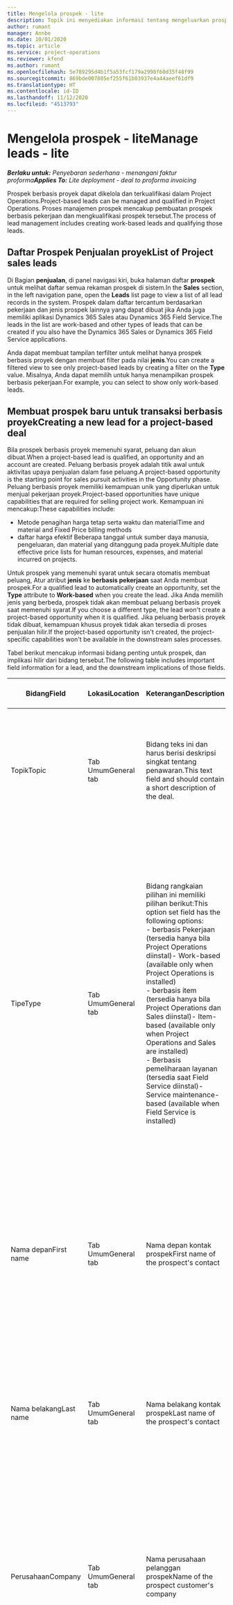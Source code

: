 ```yaml
---
title: Mengelola prospek - lite
description: Topik ini menyediakan informasi tentang mengeluarkan prospek berbasis proyek (Pro).
author: rumant
manager: Annbe
ms.date: 10/01/2020
ms.topic: article
ms.service: project-operations
ms.reviewer: kfend
ms.author: rumant
ms.openlocfilehash: 5e789295d4b1f5a53fcf179a2998f60d35f48f99
ms.sourcegitcommit: 869bde007805ef255f61b03937e4a44aeef61df9
ms.translationtype: HT
ms.contentlocale: id-ID
ms.lasthandoff: 11/12/2020
ms.locfileid: "4513793"
---
```

# <a name="manage-leads---lite"></a><span data-ttu-id="11e38-103">Mengelola prospek - lite</span><span class="sxs-lookup"><span data-stu-id="11e38-103">Manage leads - lite</span></span>

<span data-ttu-id="11e38-104">_**Berlaku untuk:** Penyebaran sederhana - menangani faktur proforma_</span><span class="sxs-lookup"><span data-stu-id="11e38-104">_**Applies To:** Lite deployment - deal to proforma invoicing_</span></span>

<span data-ttu-id="11e38-105">Prospek berbasis proyek dapat dikelola dan terkualifikasi dalam Project Operations.</span><span class="sxs-lookup"><span data-stu-id="11e38-105">Project-based leads can be managed and qualified in Project Operations.</span></span> <span data-ttu-id="11e38-106">Proses manajemen prospek mencakup pembuatan prospek berbasis pekerjaan dan mengkualifikasi prospek tersebut.</span><span class="sxs-lookup"><span data-stu-id="11e38-106">The process of lead management includes creating work-based leads and qualifying those leads.</span></span> 

## <a name="list-of-project-sales-leads"></a><span data-ttu-id="11e38-107">Daftar Prospek Penjualan proyek</span><span class="sxs-lookup"><span data-stu-id="11e38-107">List of Project sales leads</span></span>

<span data-ttu-id="11e38-108">Di Bagian **penjualan**, di panel navigasi kiri, buka halaman daftar **prospek** untuk melihat daftar semua rekaman prospek di sistem.</span><span class="sxs-lookup"><span data-stu-id="11e38-108">In the **Sales** section, in the left navigation pane, open the **Leads** list page to view a list of all lead records in the system.</span></span> <span data-ttu-id="11e38-109">Prospek dalam daftar tercantum berdasarkan pekerjaan dan jenis prospek lainnya yang dapat dibuat jika Anda juga memiliki aplikasi Dynamics 365 Sales atau Dynamics 365 Field Service.</span><span class="sxs-lookup"><span data-stu-id="11e38-109">The leads in the list are work-based and other types of leads that can be created if you also have the Dynamics 365 Sales or Dynamics 365 Field Service applications.</span></span>

<span data-ttu-id="11e38-110">Anda dapat membuat tampilan terfilter untuk melihat hanya prospek berbasis proyek dengan membuat filter pada nilai **jenis**.</span><span class="sxs-lookup"><span data-stu-id="11e38-110">You can create a filtered view to see only project-based leads by creating a filter on the **Type** value.</span></span> <span data-ttu-id="11e38-111">Misalnya, Anda dapat memilih untuk hanya menampilkan prospek berbasis pekerjaan.</span><span class="sxs-lookup"><span data-stu-id="11e38-111">For example, you can select to show only work-based leads.</span></span>

## <a name="creating-a-new-lead-for-a-project-based-deal"></a><span data-ttu-id="11e38-112">Membuat prospek baru untuk transaksi berbasis proyek</span><span class="sxs-lookup"><span data-stu-id="11e38-112">Creating a new lead for a project-based deal</span></span>

<span data-ttu-id="11e38-113">Bila prospek berbasis proyek memenuhi syarat, peluang dan akun dibuat.</span><span class="sxs-lookup"><span data-stu-id="11e38-113">When a project-based lead is qualified, an opportunity and an account are created.</span></span> <span data-ttu-id="11e38-114">Peluang berbasis proyek adalah titik awal untuk aktivitas upaya penjualan dalam fase peluang.</span><span class="sxs-lookup"><span data-stu-id="11e38-114">A project-based opportunity is the starting point for sales pursuit activities in the Opportunity phase.</span></span> <span data-ttu-id="11e38-115">Peluang berbasis proyek memiliki kemampuan unik yang diperlukan untuk menjual pekerjaan proyek.</span><span class="sxs-lookup"><span data-stu-id="11e38-115">Project-based opportunities have unique capabilities that are required for selling project work.</span></span> <span data-ttu-id="11e38-116">Kemampuan ini mencakup:</span><span class="sxs-lookup"><span data-stu-id="11e38-116">These capabilities include:</span></span>

- <span data-ttu-id="11e38-117">Metode penagihan harga tetap serta waktu dan material</span><span class="sxs-lookup"><span data-stu-id="11e38-117">Time and material and Fixed Price billing methods</span></span>
- <span data-ttu-id="11e38-118">daftar harga efektif Beberapa tanggal untuk sumber daya manusia, pengeluaran, dan material yang ditanggung pada proyek.</span><span class="sxs-lookup"><span data-stu-id="11e38-118">Multiple date effective price lists for human resources, expenses, and material incurred on projects.</span></span>

<span data-ttu-id="11e38-119">Untuk prospek yang memenuhi syarat untuk secara otomatis membuat peluang, Atur atribut **jenis** ke **berbasis pekerjaan** saat Anda membuat prospek.</span><span class="sxs-lookup"><span data-stu-id="11e38-119">For a qualified lead to automatically create an opportunity, set the **Type** attribute to **Work-based** when you create the lead.</span></span> <span data-ttu-id="11e38-120">Jika Anda memilih jenis yang berbeda, prospek tidak akan membuat peluang berbasis proyek saat memenuhi syarat.</span><span class="sxs-lookup"><span data-stu-id="11e38-120">If you choose a different type, the lead won't create a project-based opportunity when it is qualified.</span></span> <span data-ttu-id="11e38-121">Jika peluang berbasis proyek tidak dibuat, kemampuan khusus proyek tidak akan tersedia di proses penjualan hilir.</span><span class="sxs-lookup"><span data-stu-id="11e38-121">If the project-based opportunity isn't created, the project-specific capabilities won't be available in the downstream sales processes.</span></span>

<span data-ttu-id="11e38-122">Tabel berikut mencakup informasi bidang penting untuk prospek, dan implikasi hilir dari bidang tersebut.</span><span class="sxs-lookup"><span data-stu-id="11e38-122">The following table includes important field information for a lead, and the downstream implications of those fields.</span></span>

| <span data-ttu-id="11e38-123">**Bidang**</span><span class="sxs-lookup"><span data-stu-id="11e38-123">**Field**</span></span> | <span data-ttu-id="11e38-124">**Lokasi**</span><span class="sxs-lookup"><span data-stu-id="11e38-124">**Location**</span></span> | <span data-ttu-id="11e38-125">**Keterangan**</span><span class="sxs-lookup"><span data-stu-id="11e38-125">**Description**</span></span> | <span data-ttu-id="11e38-126">**Dampak hilir**</span><span class="sxs-lookup"><span data-stu-id="11e38-126">**Downstream impact**</span></span> |
| --- | --- | --- | --- |
| <span data-ttu-id="11e38-127">Topik</span><span class="sxs-lookup"><span data-stu-id="11e38-127">Topic</span></span> | <span data-ttu-id="11e38-128">Tab Umum</span><span class="sxs-lookup"><span data-stu-id="11e38-128">General tab</span></span> | <span data-ttu-id="11e38-129">Bidang teks ini dan harus berisi deskripsi singkat tentang penawaran.</span><span class="sxs-lookup"><span data-stu-id="11e38-129">This text field and should contain a short description of the deal.</span></span> | <span data-ttu-id="11e38-130">Topik prospek akan default sebagai topik peluang, dan nama kuotasi dan kontrak proyek.</span><span class="sxs-lookup"><span data-stu-id="11e38-130">The topic of the lead will default as the topic of the Opportunity, and the name of Quote and Project contract.</span></span> |
| <span data-ttu-id="11e38-131">Tipe</span><span class="sxs-lookup"><span data-stu-id="11e38-131">Type</span></span> | <span data-ttu-id="11e38-132">Tab Umum</span><span class="sxs-lookup"><span data-stu-id="11e38-132">General tab</span></span> | <span data-ttu-id="11e38-133">Bidang rangkaian pilihan ini memiliki pilihan berikut:</span><span class="sxs-lookup"><span data-stu-id="11e38-133">This option set field has the following options:</span></span></br><span data-ttu-id="11e38-134">- berbasis Pekerjaan (tersedia hanya bila Project Operations diinstal)</span><span class="sxs-lookup"><span data-stu-id="11e38-134">- Work-based (available only when Project Operations is installed)</span></span></br><span data-ttu-id="11e38-135">- berbasis item (tersedia hanya bila Project Operations dan Sales diinstal)</span><span class="sxs-lookup"><span data-stu-id="11e38-135">- Item-based (available only when Project Operations and Sales are installed)</span></span></br><span data-ttu-id="11e38-136">- Berbasis pemeliharaan layanan (tersedia saat Field Service diinstal)</span><span class="sxs-lookup"><span data-stu-id="11e38-136">- Service maintenance-based (available when Field Service is installed)</span></span> | <span data-ttu-id="11e38-137">Bila nilai bidang ini diatur ke **berbasis pekerjaan** di prospek, prospek akan dikualifikasi untuk membuat peluang berbasis proyek.</span><span class="sxs-lookup"><span data-stu-id="11e38-137">When the value of this field is set to **Work-based** on the lead, the lead is qualified to create a Project-based Opportunity.</span></span> <span data-ttu-id="11e38-138">Peluang berbasis proyek diperlukan untuk mengaktifkan semua ekstensi dan fungsi khusus proyek di proses penjualan hilir untuk transaksi ini.</span><span class="sxs-lookup"><span data-stu-id="11e38-138">A project-based opportunity is required to enable all project-specific extensions and functionality in the downstream sales process for this deal.</span></span> |
| <span data-ttu-id="11e38-139">Nama depan</span><span class="sxs-lookup"><span data-stu-id="11e38-139">First name</span></span> | <span data-ttu-id="11e38-140">Tab Umum</span><span class="sxs-lookup"><span data-stu-id="11e38-140">General tab</span></span> | <span data-ttu-id="11e38-141">Nama depan kontak prospek</span><span class="sxs-lookup"><span data-stu-id="11e38-141">First name of the prospect's contact</span></span> | <span data-ttu-id="11e38-142">Bila prospek memenuhi syarat, akun, kontrak, dan peluang dibuat.</span><span class="sxs-lookup"><span data-stu-id="11e38-142">When the lead is qualified, an account, contact, and opportunity are created.</span></span> <span data-ttu-id="11e38-143">Nama depan kontak adalah nilai yang ditetapkan di sini.</span><span class="sxs-lookup"><span data-stu-id="11e38-143">The first name of the contact is the value set here.</span></span> |
| <span data-ttu-id="11e38-144">Nama belakang</span><span class="sxs-lookup"><span data-stu-id="11e38-144">Last name</span></span> | <span data-ttu-id="11e38-145">Tab Umum</span><span class="sxs-lookup"><span data-stu-id="11e38-145">General tab</span></span> | <span data-ttu-id="11e38-146">Nama belakang kontak prospek</span><span class="sxs-lookup"><span data-stu-id="11e38-146">Last name of the prospect's contact</span></span> | <span data-ttu-id="11e38-147">Bila prospek memenuhi syarat, akun, kontrak, dan peluang dibuat.</span><span class="sxs-lookup"><span data-stu-id="11e38-147">When the lead is qualified, an account, contact, and opportunity are created.</span></span> <span data-ttu-id="11e38-148">Nama belakang kontak adalah nilai yang ditetapkan di sini.</span><span class="sxs-lookup"><span data-stu-id="11e38-148">The last name of the contact is the value set here.</span></span> |
| <span data-ttu-id="11e38-149">Perusahaan</span><span class="sxs-lookup"><span data-stu-id="11e38-149">Company</span></span> | <span data-ttu-id="11e38-150">Tab Umum</span><span class="sxs-lookup"><span data-stu-id="11e38-150">General tab</span></span> | <span data-ttu-id="11e38-151">Nama perusahaan pelanggan prospek</span><span class="sxs-lookup"><span data-stu-id="11e38-151">Name of the prospect customer's company</span></span> | <span data-ttu-id="11e38-152">Bila prospek memenuhi syarat, akun, kontrak, dan peluang dibuat.</span><span class="sxs-lookup"><span data-stu-id="11e38-152">When the lead is qualified, an account, contact, and opportunity are created.</span></span> <span data-ttu-id="11e38-153">Nama akun yang dibuat adalah nilai yang ditetapkan di sini.</span><span class="sxs-lookup"><span data-stu-id="11e38-153">The name of the account created is the value set here.</span></span> |
| <span data-ttu-id="11e38-154">Mata uang</span><span class="sxs-lookup"><span data-stu-id="11e38-154">Currency</span></span> | <span data-ttu-id="11e38-155">Tab rincian</span><span class="sxs-lookup"><span data-stu-id="11e38-155">Details tab</span></span> | <span data-ttu-id="11e38-156">Mata uang pelanggan prospek</span><span class="sxs-lookup"><span data-stu-id="11e38-156">Prospect customer's currency</span></span> | <span data-ttu-id="11e38-157">Bila prospek memenuhi syarat, akun, kontrak, dan peluang dibuat.</span><span class="sxs-lookup"><span data-stu-id="11e38-157">When the lead is qualified, an account, contact, and opportunity are created.</span></span> <span data-ttu-id="11e38-158">Mata uang akun yang dibuat adalah nilai yang ditetapkan di sini.</span><span class="sxs-lookup"><span data-stu-id="11e38-158">The currency of the account created is the value set here.</span></span> |

## <a name="qualify-a-new-project-based-lead"></a><span data-ttu-id="11e38-159">Kualifikasi prospek berbasis proyek baru</span><span class="sxs-lookup"><span data-stu-id="11e38-159">Qualify a new project-based lead</span></span>

<span data-ttu-id="11e38-160">Prospek yang memiliki nilai **jenis** yang ditetapkan ke **berbasis pekerjaan** disebut prospek berbasis proyek.</span><span class="sxs-lookup"><span data-stu-id="11e38-160">Leads that have the **Type** value set to **Work-based** are called project-based leads.</span></span> <span data-ttu-id="11e38-161">Bila prospek berbasis proyek memenuhi syarat, berikut ini dibuat:</span><span class="sxs-lookup"><span data-stu-id="11e38-161">When a project-based lead is qualified, the following is created:</span></span>

- <span data-ttu-id="11e38-162">Akun yang menggunakan bidang **perusahaan** dari prospek.</span><span class="sxs-lookup"><span data-stu-id="11e38-162">An account that uses the **Company** field from the lead.</span></span>
- <span data-ttu-id="11e38-163">Rekaman kontak yang terkait dengan akun berdasarkan nilai pada bidang **nama depan** dan **nama belakang** pada prospek.</span><span class="sxs-lookup"><span data-stu-id="11e38-163">A contact record associated to the account based on the values in the **First Name** and **Last Name** fields on the lead.</span></span>
- <span data-ttu-id="11e38-164">Peluang berbasis proyek dengan bidang **Jenis** diatur ke **Berbasis pekerjaan**.</span><span class="sxs-lookup"><span data-stu-id="11e38-164">A project-based opportunity that has the **Type** field set to **Work-based**.</span></span>

<span data-ttu-id="11e38-165">Untuk informasi lebih rinci tentang prospek yang memenuhi syarat, lihat [kualifikasi atau mengonversi prospek](https://docs.microsoft.com/dynamics365/sales-enterprise/qualify-lead-convert-opportunity-sales).</span><span class="sxs-lookup"><span data-stu-id="11e38-165">For more detailed information on qualifying leads, see [Qualify or convert leads](https://docs.microsoft.com/dynamics365/sales-enterprise/qualify-lead-convert-opportunity-sales).</span></span>

## <a name="business-process-flow-for-project-based-deals"></a><span data-ttu-id="11e38-166">Alur proses bisnis untuk transaksi berbasis proyek</span><span class="sxs-lookup"><span data-stu-id="11e38-166">Business process flow for project-based deals</span></span>

<span data-ttu-id="11e38-167">Alur proses bisnis berikut didukung untuk transaksi berbasis proyek dalam Project Operations:</span><span class="sxs-lookup"><span data-stu-id="11e38-167">The following business process flows are supported for project-based deals in Project Operations:</span></span>

- <span data-ttu-id="11e38-168">Proses bisnis Prospek ke Peluang</span><span class="sxs-lookup"><span data-stu-id="11e38-168">Lead to Opportunity business process</span></span>
- <span data-ttu-id="11e38-169">Proses Penjualan Peluang</span><span class="sxs-lookup"><span data-stu-id="11e38-169">Opportunity sales process</span></span>

<span data-ttu-id="11e38-170">Proses bisnis prospek ke peluang mendukung tahapan berikut:</span><span class="sxs-lookup"><span data-stu-id="11e38-170">The Lead to Opportunity business process supports the following stages:</span></span>

| <span data-ttu-id="11e38-171">Nama Tahapan</span><span class="sxs-lookup"><span data-stu-id="11e38-171">Stage name</span></span> | <span data-ttu-id="11e38-172">Entitas yang dipetakan</span><span class="sxs-lookup"><span data-stu-id="11e38-172">Mapped entity</span></span> | <span data-ttu-id="11e38-173">Fungsi</span><span class="sxs-lookup"><span data-stu-id="11e38-173">Functionality</span></span> |
| --- | --- | --- |
| <span data-ttu-id="11e38-174">Kualifikasi</span><span class="sxs-lookup"><span data-stu-id="11e38-174">Qualify</span></span> | <span data-ttu-id="11e38-175">Prospek</span><span class="sxs-lookup"><span data-stu-id="11e38-175">Lead</span></span> | <span data-ttu-id="11e38-176">Kualifikasi prospek untuk membuat akun, kontrak, dan peluang.</span><span class="sxs-lookup"><span data-stu-id="11e38-176">Qualify the lead to create an account, contact, and an opportunity.</span></span> |
| <span data-ttu-id="11e38-177">Kembangkan</span><span class="sxs-lookup"><span data-stu-id="11e38-177">Develop</span></span> | <span data-ttu-id="11e38-178">Peluang</span><span class="sxs-lookup"><span data-stu-id="11e38-178">Opportunity</span></span> | <span data-ttu-id="11e38-179">Kembangkan peluang untuk menambahkan informasi lebih lanjut tentang pekerjaan yang terlibat, pemangku kepentingan utama, dan pesaing.</span><span class="sxs-lookup"><span data-stu-id="11e38-179">Develop the opportunity to add more information on the work involved, key stakeholders, and competition.</span></span> |
| <span data-ttu-id="11e38-180">Usulkan</span><span class="sxs-lookup"><span data-stu-id="11e38-180">Propose</span></span> | <span data-ttu-id="11e38-181">Peluang</span><span class="sxs-lookup"><span data-stu-id="11e38-181">Opportunity</span></span> | <span data-ttu-id="11e38-182">Kembangkan proposal dan Dapatkan persetujuan dari tim peninjauan internal.</span><span class="sxs-lookup"><span data-stu-id="11e38-182">Develop the proposal and get approval from the internal review team.</span></span> |
| <span data-ttu-id="11e38-183">Tutup</span><span class="sxs-lookup"><span data-stu-id="11e38-183">Close</span></span> | <span data-ttu-id="11e38-184">Peluang</span><span class="sxs-lookup"><span data-stu-id="11e38-184">Opportunity</span></span> | <span data-ttu-id="11e38-185">Menangkan peluang untuk menutup penawaran.</span><span class="sxs-lookup"><span data-stu-id="11e38-185">Win the opportunity to close the deal.</span></span> |
